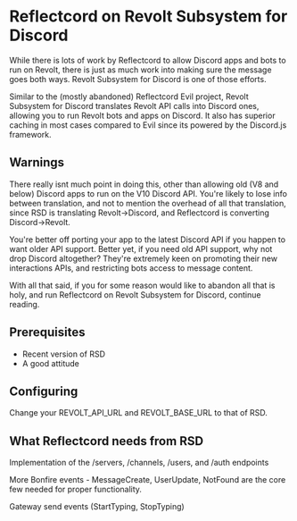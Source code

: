 # Reflectcord on Revolt Subsystem for Discord
While there is lots of work by Reflectcord to allow Discord
apps and bots to run on Revolt, there is just as much
work into making sure the message goes both ways. Revolt Subsystem
for Discord is one of those efforts.

Similar to the (mostly abandoned) Reflectcord Evil project,
Revolt Subsystem for Discord translates Revolt API calls into
Discord ones, allowing you to run Revolt bots and apps on Discord.
It also has superior caching in most cases compared to Evil since its powered by the
Discord.js framework.

## Warnings
There really isnt much point in doing this, other than allowing old
(V8 and below) Discord apps to run on the V10 Discord API. You're likely to
lose info between translation, and not to mention the overhead of all that translation,
since RSD is translating Revolt->Discord, and Reflectcord is converting Discord->Revolt.

You're better off porting your app to the latest Discord API if you happen to want
older API support. Better yet, if you need old API support, why not drop Discord altogether?
They're extremely keen on promoting their new interactions APIs, and restricting
bots access to message content.

With all that said, if you for some reason would like to abandon all that is holy,
and run Reflectcord on Revolt Subsystem for Discord, continue reading.

## Prerequisites
* Recent version of RSD
* A good attitude

## Configuring
Change your REVOLT_API_URL and REVOLT_BASE_URL to that of RSD.

## What Reflectcord needs from RSD
Implementation of the /servers, /channels, /users, and /auth endpoints

More Bonfire events - MessageCreate, UserUpdate, NotFound are the core few needed for proper functionality.

Gateway send events (StartTyping, StopTyping)